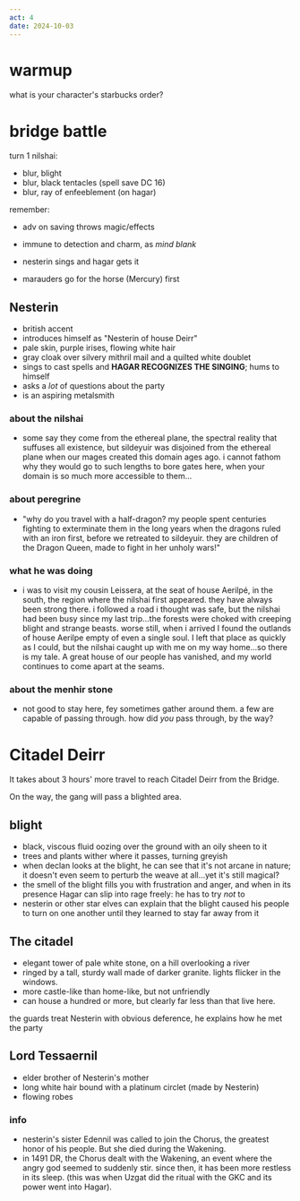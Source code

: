 ```yaml
---
act: 4
date: 2024-10-03
---
```


# warmup

what is your character's starbucks order?

# bridge battle

turn 1 nilshai:
  - blur, blight
  - blur, black tentacles (spell save DC 16)
  - blur, ray of enfeeblement (on hagar)

remember:
- adv on saving throws magic/effects
- immune to detection and charm, as _mind blank_

- nesterin sings and hagar gets it
- marauders go for the horse (Mercury) first

## Nesterin

- british accent
- introduces himself as "Nesterin of house Deirr"
- pale skin, purple irises, flowing white hair
- gray cloak over silvery mithril mail and a quilted white doublet
- sings to cast spells and **HAGAR RECOGNIZES THE SINGING**; hums to himself
- asks a _lot_ of questions about the party
- is an aspiring metalsmith

### about the nilshai

- some say they come from the ethereal plane, the spectral reality that suffuses all existence, but sildeyuir was disjoined from the ethereal plane when our mages created this domain ages ago. i cannot fathom why they would go to such lengths to bore gates here, when your domain is so much more accessible to them...

### about peregrine

- "why do you travel with a half-dragon? my people spent centuries fighting to exterminate them in the long years when the dragons ruled with an iron first, before we retreated to sildeyuir. they are children of the Dragon Queen, made to fight in her unholy wars!"

### what he was doing

- i was to visit my cousin Leissera, at the seat of house Aerilpé, in the south, the region where the nilshai first appeared. they have always been strong there. i followed a road i thought was safe, but the nilshai had been busy since my last trip...the forests were choked with creeping blight and strange beasts. worse still, when i arrived I found the outlands of house Aerilpe empty of even a single soul. I left that place as quickly as I could, but the nilshai caught up with me on my way home...so there is my tale. A great house of our people has vanished, and my world continues to come apart at the seams.

### about the menhir stone

- not good to stay here, fey sometimes gather around them. a few are capable of passing through. how did _you_ pass through, by the way?

# Citadel Deirr

It takes about 3 hours' more travel to reach Citadel Deirr from the Bridge.

On the way, the gang will pass a blighted area.

## blight

- black, viscous fluid oozing over the ground with an oily sheen to it
- trees and plants wither where it passes, turning greyish
- when declan looks at the blight, he can see that it's not arcane in nature; it doesn't even seem to perturb the weave at all...yet it's still magical?
- the smell of the blight fills you with frustration and anger, and when in its presence Hagar can slip into rage freely: he has to try _not_ to
- nesterin or other star elves can explain that the blight caused his people to turn on one another until they learned to stay far away from it

## The citadel

- elegant tower of pale white stone, on a hill overlooking a river
- ringed by a tall, sturdy wall made of darker granite. lights flicker in the windows.
- more castle-like than home-like, but not unfriendly
- can house a hundred or more, but clearly far less than that live here.

the guards treat Nesterin with obvious deference, he explains how he met the party

## Lord Tessaernil

- elder brother of Nesterin's mother
- long white hair bound with a platinum circlet (made by Nesterin)
- flowing robes

### info

- nesterin's sister Edennil was called to join the Chorus, the greatest honor of his people. But she died during the Wakening.
- in 1491 DR, the Chorus dealt with the Wakening, an event where the angry god seemed to suddenly stir. since then, it has been more restless in its sleep. (this was when Uzgat did the ritual with the GKC and its power went into Hagar).

